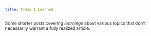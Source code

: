 ```yaml
---
title: Today I Learned
---
```


Some shorter posts covering _learnings_ about various topics that don't necessarily warrant a fully realized article.